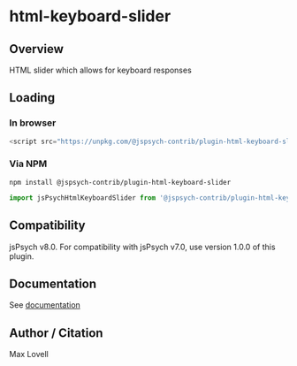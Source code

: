 # html-keyboard-slider

## Overview

HTML slider which allows for keyboard responses

## Loading

### In browser

```js
<script src="https://unpkg.com/@jspsych-contrib/plugin-html-keyboard-slider@2.0.0"></script>
```

### Via NPM

```
npm install @jspsych-contrib/plugin-html-keyboard-slider
```

```js
import jsPsychHtmlKeyboardSlider from '@jspsych-contrib/plugin-html-keyboard-slider';
```

## Compatibility

jsPsych v8.0. For compatibility with jsPsych v7.0, use version 1.0.0 of this plugin.

## Documentation

See [documentation](https://github.com/jspsych/jspsych-contrib/blob/main/packages/plugin-html-keyboard-slider/docs/html-keyboard-slider.md)

## Author / Citation

Max Lovell
